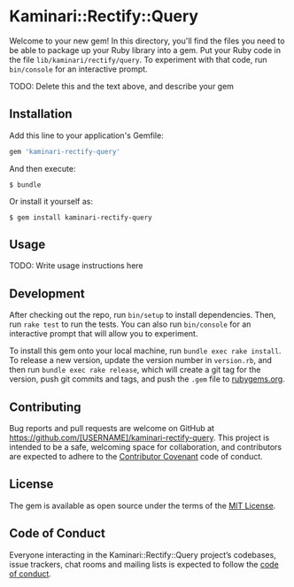 # Kaminari::Rectify::Query

Welcome to your new gem! In this directory, you'll find the files you need to be able to package up your Ruby library into a gem. Put your Ruby code in the file `lib/kaminari/rectify/query`. To experiment with that code, run `bin/console` for an interactive prompt.

TODO: Delete this and the text above, and describe your gem

## Installation

Add this line to your application's Gemfile:

```ruby
gem 'kaminari-rectify-query'
```

And then execute:

    $ bundle

Or install it yourself as:

    $ gem install kaminari-rectify-query

## Usage

TODO: Write usage instructions here

## Development

After checking out the repo, run `bin/setup` to install dependencies. Then, run `rake test` to run the tests. You can also run `bin/console` for an interactive prompt that will allow you to experiment.

To install this gem onto your local machine, run `bundle exec rake install`. To release a new version, update the version number in `version.rb`, and then run `bundle exec rake release`, which will create a git tag for the version, push git commits and tags, and push the `.gem` file to [rubygems.org](https://rubygems.org).

## Contributing

Bug reports and pull requests are welcome on GitHub at https://github.com/[USERNAME]/kaminari-rectify-query. This project is intended to be a safe, welcoming space for collaboration, and contributors are expected to adhere to the [Contributor Covenant](http://contributor-covenant.org) code of conduct.

## License

The gem is available as open source under the terms of the [MIT License](https://opensource.org/licenses/MIT).

## Code of Conduct

Everyone interacting in the Kaminari::Rectify::Query project’s codebases, issue trackers, chat rooms and mailing lists is expected to follow the [code of conduct](https://github.com/[USERNAME]/kaminari-rectify-query/blob/master/CODE_OF_CONDUCT.md).
